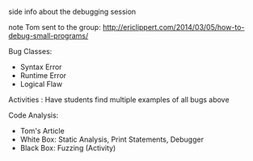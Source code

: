side info about the debugging session

note Tom sent to the group: http://ericlippert.com/2014/03/05/how-to-debug-small-programs/

Bug Classes:
 - Syntax Error
 - Runtime Error
 - Logical Flaw

Activities : Have students find multiple examples of all bugs above

Code Analysis:
 - Tom's Article
 - White Box: Static Analysis, Print Statements, Debugger
 - Black Box: Fuzzing (Activity)
